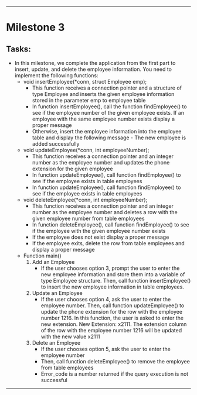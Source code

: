 ------------------------

# Milestone 3

## Tasks:
- In this milestone, we complete the application from the first part to insert, update, and delete the employee information. You need to implement the following functions:
  - void insertEmployee(*conn,  struct Employee emp);
    - This function receives a connection pointer and a structure of type Employee and inserts the given employee information stored in the parameter emp to employee table
    - In function insertEmployee(), call the function findEmployee() to see if the employee number of the given employee exists. If an employee with the same employee number exists display a proper message
    - Otherwise, insert the employee information into the employee table and display the following message - The new employee is added successfully
  - void updateEmployee(*conn,  int employeeNumber);
    - This function receives a connection pointer and an integer number as the employee number and updates the phone extension for the given employee
    - In function updateEmployee(), call function findEmployee() to see if the employee exists in table employees
    - In function updateEmployee(), call function findEmployee() to see if the employee exists in table employees
  - void deleteEmployee(*conn,  int employeeNumber);
    - This function receives a connection pointer  and an integer number as the employee number and deletes a row with the given employee number from table employees
    - In function deleteEmployee(), call function findEmployee() to see if the employee with the given employee number exists
    - If the employee does not exist display a proper message
    - If the employee exits, delete the row from table employees and display a proper message
  - Function main()
    1) Add an Employee
       - If the user chooses option 3, prompt the user to enter the new employee information and store them into a variable of type Employee structure. Then, call function insertEmployee() to insert the new employee information in table employees. 
    2) Update an Employee
       - If the user chooses option 4, ask the user to enter the employee number. Then, call function updateEmployee() to update the phone extension for the row with the employee number 1216. In this function, the user is asked to enter the new extension. New Extension: x2111. The extension column of the row with the employee number 1216 will be updated with the new value x2111
    3) Delete an Employee
       - If the user chooses option 5, ask the user to enter the employee number
       - Then, call function deleteEmployee() to remove the employee from table employees  
       - Error_code is a number returned if the query execution is not successful

--------------
